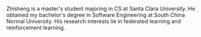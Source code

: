 Zhisheng is a master's student majoring in CS at Santa Clara University. He obtained my bachelor's degree in Software Engineering at South China Normal University. His research interests lie in federated learning and reinforcement learning.
